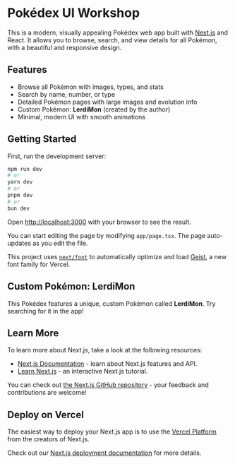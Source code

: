 # Pokédex UI Workshop

This is a modern, visually appealing Pokédex web app built with [Next.js](https://nextjs.org) and React. It allows you to browse, search, and view details for all Pokémon, with a beautiful and responsive design.

## Features
- Browse all Pokémon with images, types, and stats
- Search by name, number, or type
- Detailed Pokémon pages with large images and evolution info
- Custom Pokémon: **LerdiMon** (created by the author)
- Minimal, modern UI with smooth animations

## Getting Started

First, run the development server:

```bash
npm run dev
# or
yarn dev
# or
pnpm dev
# or
bun dev
```

Open [http://localhost:3000](http://localhost:3000) with your browser to see the result.

You can start editing the page by modifying `app/page.tsx`. The page auto-updates as you edit the file.

This project uses [`next/font`](https://nextjs.org/docs/app/building-your-application/optimizing/fonts) to automatically optimize and load [Geist](https://vercel.com/font), a new font family for Vercel.

## Custom Pokémon: LerdiMon

This Pokédex features a unique, custom Pokémon called **LerdiMon**. Try searching for it in the app!

## Learn More

To learn more about Next.js, take a look at the following resources:

- [Next.js Documentation](https://nextjs.org/docs) - learn about Next.js features and API.
- [Learn Next.js](https://nextjs.org/learn) - an interactive Next.js tutorial.

You can check out [the Next.js GitHub repository](https://github.com/vercel/next.js) - your feedback and contributions are welcome!

## Deploy on Vercel

The easiest way to deploy your Next.js app is to use the [Vercel Platform](https://vercel.com/new?utm_medium=default-template&filter=next.js&utm_source=create-next-app&utm_campaign=create-next-app-readme) from the creators of Next.js.

Check out our [Next.js deployment documentation](https://nextjs.org/docs/app/building-your-application/deploying) for more details.
